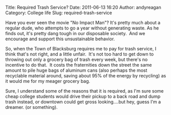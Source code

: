 Title: Required Trash Service?
Date: 2011-06-13 16:20
Author: andyreagan
Category: College life
Slug: required-trash-service

Have you ever seen the movie "No Impact Man"? It's pretty much about a
regular dude, who attempts to go a year without generating waste. As he
finds out, it's pretty dang tough in our disposable society.  And we
encourage and support this unsustainable behavior.

So, when the Town of Blacksburg requires me to pay for trash service, I
think that's not right, and a little unfair.  It's not too hard to get
down to throwing out only a grocery bag of trash every week, but there's
no incentive to do that.  It costs the fraternities down the street the
same amount to pile huge bags of aluminum cans (also perhaps the most
recyclable material around, saving about 95% of the energy by recycling)
as it would me for my meager grocery bag.

Sure, I understand some of the reasons that it is required, as I'm sure
some cheap college students would drive their pickup to a back road and
dump trash instead, or downtown could get gross looking....but hey,
guess I'm a dreamer. (or something).
